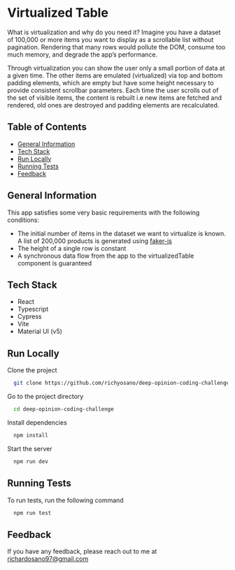 # Virtualized Table

What is virtualization and why do you need it? Imagine you have a dataset of 100,000 or more items you want to display as a scrollable list without pagination. Rendering that many rows would pollute the DOM, consume too much memory, and degrade the app’s performance.

Through virtualization you can show the user only a small portion of data at a given time. The other items are emulated (virtualized) via top and bottom padding elements, which are empty but have some height necessary to provide consistent scrollbar parameters. Each time the user scrolls out of the set of visible items, the content is rebuilt i.e new items are fetched and rendered, old ones are destroyed and padding elements are recalculated.

## Table of Contents

-   [General Information](#general-information)
-   [Tech Stack](#tech-stack)
-   [Run Locally](#run-locally)
-   [Running Tests](#running-tests)
-   [Feedback](#feedback)

## General Information

This app satisfies some very basic requirements with the following conditions:

-   The initial number of items in the dataset we want to virtualize is known. A list of 200,000 products is generated using [faker-js](https://fakerjs.dev/)
-   The height of a single row is constant
-   A synchronous data flow from the app to the virtualizedTable component is guaranteed

## Tech Stack

-   React
-   Typescript
-   Cypress
-   Vite
-   Material UI (v5)

## Run Locally

Clone the project

```bash
  git clone https://github.com/richyosano/deep-opinion-coding-challenge
```

Go to the project directory

```bash
  cd deep-opinion-coding-challenge
```

Install dependencies

```bash
  npm install
```

Start the server

```bash
  npm run dev
```

## Running Tests

To run tests, run the following command

```bash
  npm run test
```

## Feedback

If you have any feedback, please reach out to me at <richardosano97@gmail.com>
